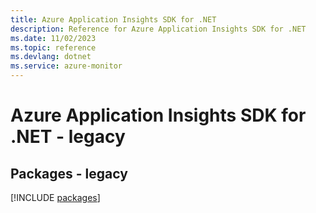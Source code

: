 ```yaml
---
title: Azure Application Insights SDK for .NET
description: Reference for Azure Application Insights SDK for .NET
ms.date: 11/02/2023
ms.topic: reference
ms.devlang: dotnet
ms.service: azure-monitor
---
```

# Azure Application Insights SDK for .NET - legacy
## Packages - legacy
[!INCLUDE [packages](application-insights-index.md)]